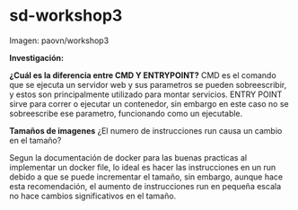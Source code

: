 # sd-workshop3
Imagen: paovn/workshop3

**Investigación:**

**¿Cuál es la diferencia entre CMD Y ENTRYPOINT?**
CMD es el comando que se ejecuta un servidor web y sus parametros se pueden sobreescribir, y estos son principalmente utilizado para montar servicios. 
ENTRY POINT sirve para correr o ejecutar un contenedor, sin embargo en este caso no se sobreescribe ese parametro, funcionando como un ejecutable.

**Tamaños de imagenes**
¿El numero de instrucciones run causa un cambio en el tamaño?

Segun la documentación de docker para las buenas practicas al implementar un docker file, lo ideal es hacer las instrucciones en un run debido a que se puede incrementar el tamaño, sin embargo, aunque hace esta recomendación, el aumento de instrucciones run en pequeña escala no hace cambios significativos en el tamaño.